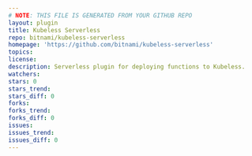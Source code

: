 ```yaml
---
# NOTE: THIS FILE IS GENERATED FROM YOUR GITHUB REPO
layout: plugin
title: Kubeless Serverless
repo: bitnami/kubeless-serverless
homepage: 'https://github.com/bitnami/kubeless-serverless'
topics: 
license: 
description: Serverless plugin for deploying functions to Kubeless.
watchers: 
stars: 0
stars_trend: 
stars_diff: 0
forks: 
forks_trend: 
forks_diff: 0
issues: 
issues_trend: 
issues_diff: 0
---
```

